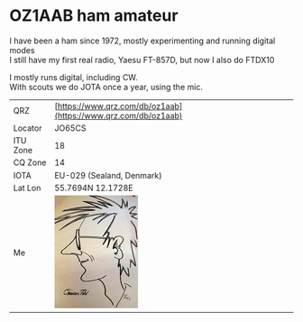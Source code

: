 # OZ1AAB ham amateur

I have been a ham since 1972, mostly experimenting and running digital modes  
I still have my first real radio, Yaesu FT-857D, but now I also do FTDX10  

I mostly runs digital, including CW.  
With scouts we do JOTA once a year, using the mic.  

|||
|---|---|
|QRZ| [https://www.qrz.com/db/oz1aab](https://www.qrz.com/db/oz1aab)|
|Locator|JO65CS|
|ITU Zone|18|
|CQ Zone|14|
|IOTA|EU-029 (Sealand, Denmark)|
|Lat Lon|55.7694N 12.1728E|
|Me|![me](/picts/Fihl.jpg)|
